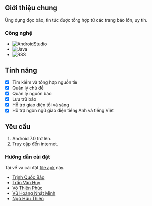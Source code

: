 <!-- ABOUT THE PROJECT -->
## Giới thiệu chung

Ứng dụng đọc báo, tin tức được tổng hợp từ các trang báo lớn, uy tín.

### Công nghệ

* ![AndroidStudio](https://img.shields.io/badge/Android_Studio-3DDC84?style=for-the-badge&logo=android-studio&logoColor=white)
* ![Java](https://img.shields.io/badge/java-%23ED8B00.svg?style=for-the-badge&logo=openjdk&logoColor=white)
* ![RSS](https://img.shields.io/badge/rss-F88900?style=for-the-badge&logo=rss&logoColor=white)

<!-- FEATURE -->
## Tính năng

- [x] Tìm kiếm và tổng hợp nguồn tin
- [x] Quản lý chủ đề
- [x] Quản lý nguồn báo
- [x] Lưu trữ báo
- [x] Hỗ trợ giao diện tối và sáng
- [x] Hỗ trợ ngôn ngữ giao diện tiếng Anh và tiếng Việt

<!-- GETTING STARTED -->
## Yêu cầu

1. Android 7.0 trở lên.
2. Truy cập đến internet.

### Hướng dẫn cài đặt
Tải về và cài đặt [file apk](https://github.com/tqb2512/NewsReader/releases/download/official/NewsReader_Official.apk) này.


* [Trịnh Quốc Bảo](https://github.com/tqb2512)
* [Trần Văn Huy](https://github.com/grvhuy)
* [Võ Thiên Phúc](https://github.com/tkj3nfuq)
* [Vũ Hoàng Nhật Minh](https://github.com/Minguml)
* [Ngô Hữu Thiên](https://github.com/takaesa)
